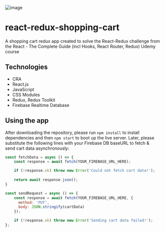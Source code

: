 ![image](https://user-images.githubusercontent.com/52185265/212722359-26582da4-c647-4a9d-b133-290202e62f00.png)

# react-redux-shopping-cart
A shopping cart redux app created to solve the React-Redux challenge from the  React - The Complete Guide (incl Hooks, React Router, Redux) Udemy course

## Technologies
- CRA
- React.js
- JavaScript
- CSS Modules
- Redux, Redux Toolkit
- Firebase Realtime Database

## Using the app
After downloading the repository, please run `npm install` to install dependencies and then `npm start` to boot up the live server. Later, please substitute the following lines with your Firebase DB baseURL to fetch & send cart data asynchronously:

```js
const fetchData = async () => {
    const response = await fetch(YOUR_FIREBASE_URL_HERE);

    if (!response.ok) throw new Error('Could not fetch cart data!');
    
    return await response.json();
}

const sendRequest = async () => {
    const response = await fetch(YOUR_FIREBASE_URL_HERE, {
      method: 'PUT',
      body: JSON.stringify(cartData)
    });

    if (!response.ok) throw new Error('Sending cart data failed!');
};
```
